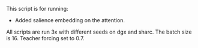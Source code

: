 This script is for running:
- Added salience embedding on the attention.

All scripts are run 3x with different seeds on dgx and sharc. The batch size is 16. Teacher forcing set to 0.7. 
